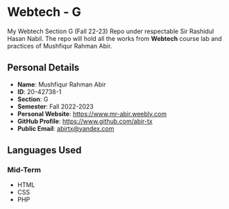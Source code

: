 # Webtech - G

My Webtech Section G (Fall 22-23) Repo under respectable Sir Rashidul Hasan Nabil. The repo will hold all the works from **Webtech** course lab and practices of Mushfiqur Rahman Abir. 

## Personal Details

- **Name**: Mushfiqur Rahman Abir
- **ID**: 20-42738-1
- **Section**: G
- **Semester**: Fall 2022-2023
- **Personal Website**: https://www.mr-abir.weebly.com
- **GitHub Profile**: https://www.github.com/abir-tx
- **Public Email**: abirtx@yandex.com

## Languages Used

### Mid-Term

- HTML
- CSS
- PHP



